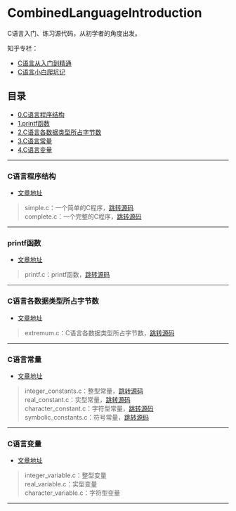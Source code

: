# CombinedLanguageIntroduction

C语言入门、练习源代码，从初学者的角度出发。

知乎专栏：
* [C语言从入门到精通](https://zhuanlan.zhihu.com/Hyacinth-fjk-C)
* [C语言小白爬坑记](https://zhuanlan.zhihu.com/c_1178612789210570752)


## 目录
* [0.C语言程序结构](#C语言程序结构)
* [1.printf函数](#printf函数)
* [2.C语言各数据类型所占字节数](#C语言各数据类型所占字节数)
* [3.C语言常量](#C语言常量)
* [4.C语言变量](#C语言变量)

---

### C语言程序结构
* [文章地址](https://zhuanlan.zhihu.com/p/76305872)
> simple.c：一个简单的C程序，[跳转源码](https://github.com/Hyacinth-fjk/CombinedLanguageIntroduction/blob/master/0.C%E8%AF%AD%E8%A8%80%E7%A8%8B%E5%BA%8F%E7%BB%93%E6%9E%84/simple.c)  
> complete.c：一个完整的C程序，[跳转源码](https://github.com/Hyacinth-fjk/CombinedLanguageIntroduction/blob/master/0.C%E8%AF%AD%E8%A8%80%E7%A8%8B%E5%BA%8F%E7%BB%93%E6%9E%84/complete.c)

---

### printf函数
* [文章地址](https://zhuanlan.zhihu.com/p/95510086)
> printf.c：printf函数，[跳转源码](https://github.com/Hyacinth-fjk/CombinedLanguageIntroduction/blob/master/1.printf%E5%87%BD%E6%95%B0/printf.c)

---

### C语言各数据类型所占字节数
* [文章地址](https://zhuanlan.zhihu.com/p/98674721)
> extremum.c：C语言各数据类型所占字节数，[跳转源码](https://github.com/Hyacinth-fjk/CombinedLanguageIntroduction/blob/master/2.C%E8%AF%AD%E8%A8%80%E5%90%84%E6%95%B0%E6%8D%AE%E7%B1%BB%E5%9E%8B%E6%89%80%E5%8D%A0%E5%AD%97%E8%8A%82%E6%95%B0/extremum.c)

---

### C语言常量
* [文章地址](https://zhuanlan.zhihu.com/p/99170253)
> integer_constants.c：整型常量，[跳转源码](https://github.com/Hyacinth-fjk/CombinedLanguageIntroduction/blob/master/3.C%E8%AF%AD%E8%A8%80%E5%B8%B8%E9%87%8F/integer_constants.c)  
> real_constant.c：实型常量，[跳转源码](https://github.com/Hyacinth-fjk/CombinedLanguageIntroduction/blob/master/3.C%E8%AF%AD%E8%A8%80%E5%B8%B8%E9%87%8F/real_constant.c)  
> character_constant.c：字符型常量，[跳转源码](https://github.com/Hyacinth-fjk/CombinedLanguageIntroduction/blob/master/3.C%E8%AF%AD%E8%A8%80%E5%B8%B8%E9%87%8F/character_constant.c)  
> symbolic_constants.c：符号常量，[跳转源码](https://github.com/Hyacinth-fjk/CombinedLanguageIntroduction/blob/master/3.C%E8%AF%AD%E8%A8%80%E5%B8%B8%E9%87%8F/symbolic_constants.c)

---

### C语言变量
* [文章地址](https://zhuanlan.zhihu.com/p/99493917)
> integer_variable.c：整型变量  
> real_variable.c：实型变量  
> character_variable.c：字符型变量

---

